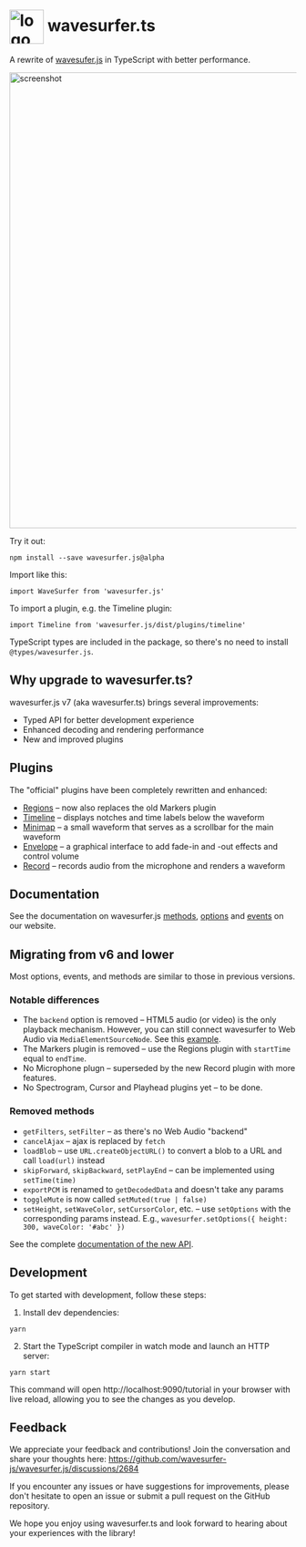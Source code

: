 # <img src="https://user-images.githubusercontent.com/381895/226091100-f5567a28-7736-4d37-8f84-e08f297b7e1a.png" alt="logo" height="60" valign="middle" /> wavesurfer.ts

A rewrite of [wavesufer.js](https://github.com/wavesurfer-js/wavesurfer.js) in TypeScript with better performance.

<img alt="screenshot" src="https://user-images.githubusercontent.com/381895/225539680-fc724acd-8657-458e-a558-ff1c6758ba30.png" width="800" />

Try it out:
```
npm install --save wavesurfer.js@alpha
```

Import like this:

```
import WaveSurfer from 'wavesurfer.js'
```

To import a plugin, e.g. the Timeline plugin:
```
import Timeline from 'wavesurfer.js/dist/plugins/timeline'
```

TypeScript types are included in the package, so there's no need to install `@types/wavesurfer.js`.

## Why upgrade to wavesurfer.ts?

wavesurfer.js v7 (aka wavesurfer.ts) brings several improvements:

 * Typed API for better development experience
 * Enhanced decoding and rendering performance
 * New and improved plugins

## Plugins
The "official" plugins have been completely rewritten and enhanced:

 * [Regions](https://wavesurfer-ts.pages.dev/tutorial/#/examples/regions.js) – now also replaces the old Markers plugin
 * [Timeline](https://wavesurfer-ts.pages.dev/tutorial/#/examples/timeline.js) – displays notches and time labels below the waveform
 * [Minimap](https://wavesurfer-ts.pages.dev/tutorial/#/examples/minimap.js) – a small waveform that serves as a scrollbar for the main waveform
 * [Envelope](https://wavesurfer-ts.pages.dev/tutorial/#/examples/envelope.js) – a graphical interface to add fade-in and -out effects and control volume
 * [Record](https://wavesurfer-ts.pages.dev/tutorial/#/examples/record.js) – records audio from the microphone and renders a waveform

## Documentation
See the documentation on wavesurfer.js [methods](https://wavesurfer-ts.pages.dev/docs/classes/wavesurfer.WaveSurfer), [options](https://wavesurfer-ts.pages.dev/docs/types/wavesurfer.WaveSurferOptions) and [events](https://wavesurfer-ts.pages.dev/docs/types/wavesurfer.WaveSurferEvents) on our website.

## Migrating from v6 and lower

Most options, events, and methods are similar to those in previous versions.

### Notable differences
 * The `backend` option is removed – HTML5 audio (or video) is the only playback mechanism. However, you can still connect wavesurfer to Web Audio via `MediaElementSourceNode`. See this [example](https://wavesurfer-ts.pages.dev/tutorial/#/examples/webaudio.js).
 * The Markers plugin is removed – use the Regions plugin with `startTime` equal to `endTime`.
 * No Microphone plugn – superseded by the new Record plugin with more features.
 * No Spectrogram, Cursor and Playhead plugins yet – to be done.

### Removed methods
 * `getFilters`, `setFilter` – as there's no Web Audio "backend"
 * `cancelAjax` – ajax is replaced by `fetch`
 * `loadBlob` – use `URL.createObjectURL()` to convert a blob to a URL and call `load(url)` instead
 * `skipForward`, `skipBackward`, `setPlayEnd` – can be implemented using `setTime(time)`
 * `exportPCM` is renamed to `getDecodedData` and doesn't take any params
 * `toggleMute` is now called `setMuted(true | false)`
 * `setHeight`, `setWaveColor`, `setCursorColor`, etc. – use `setOptions` with the corresponding params instead. E.g., `wavesurfer.setOptions({ height: 300, waveColor: '#abc' })`

See the complete [documentation of the new API](https://wavesurfer-ts.pages.dev/docs/classes/wavesurfer.WaveSurfer).

## Development

To get started with development, follow these steps:

 1. Install dev dependencies:

```
yarn
```

 2. Start the TypeScript compiler in watch mode and launch an HTTP server:

```
yarn start
```

This command will open http://localhost:9090/tutorial in your browser with live reload, allowing you to see the changes as you develop.

## Feedback

We appreciate your feedback and contributions! Join the conversation and share your thoughts here: https://github.com/wavesurfer-js/wavesurfer.js/discussions/2684

If you encounter any issues or have suggestions for improvements, please don't hesitate to open an issue or submit a pull request on the GitHub repository.

We hope you enjoy using wavesurfer.ts and look forward to hearing about your experiences with the library!
